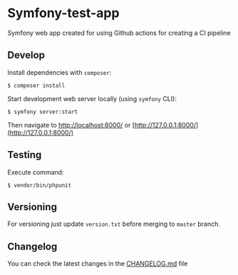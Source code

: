 # Symfony-test-app

Symfony web app created for using Github actions for creating a CI pipeline

## Develop

Install dependencies with `composer`:

```shell
$ composer install
```

Start development web server locally (using `symfony` CLI):
```shell
$ symfony server:start
```

Then navigate to [http://localhost:8000/](http://localhost:8000/) or [http://127.0.0.1:8000/](http://127.0.0.1:8000/)

## Testing

Execute command:
```shell
$ vendor/bin/phpunit
```

## Versioning

For versioning just update `version.txt` before merging to `master` branch. 

## Changelog

You can check the latest changes in the [CHANGELOG.md](CHANGELOG.md) file